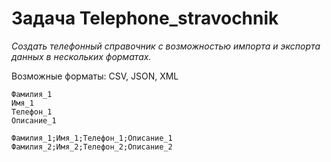 # Задача Telephone_stravochnik
*Создать телефонный справочник с возможностью импорта и экспорта данных в нескольких форматах.*

Возможные форматы: CSV, JSON, XML
~~~
Фамилия_1
Имя_1
Телефон_1
Описание_1

Фамилия_1;Имя_1;Телефон_1;Описание_1
Фамилия_2;Имя_2;Телефон_2;Описание_2
~~~